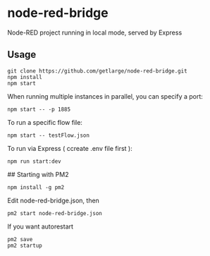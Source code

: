 # node-red-bridge

Node-RED project running in local mode, served by Express

## Usage

```
git clone https://github.com/getlarge/node-red-bridge.git 
npm install
npm start
```

When running multiple instances in parallel, you can specify a port:

```
npm start -- -p 1885
```
To run a specific flow file:

```
npm start -- testFlow.json
```


To run via Express ( ccreate .env file first ):

```
npm run start:dev
```

## Starting with PM2

```
npm install -g pm2
```

Edit node-red-bridge.json, then

```
pm2 start node-red-bridge.json
```

If you want autorestart

```
pm2 save
pm2 startup
```

